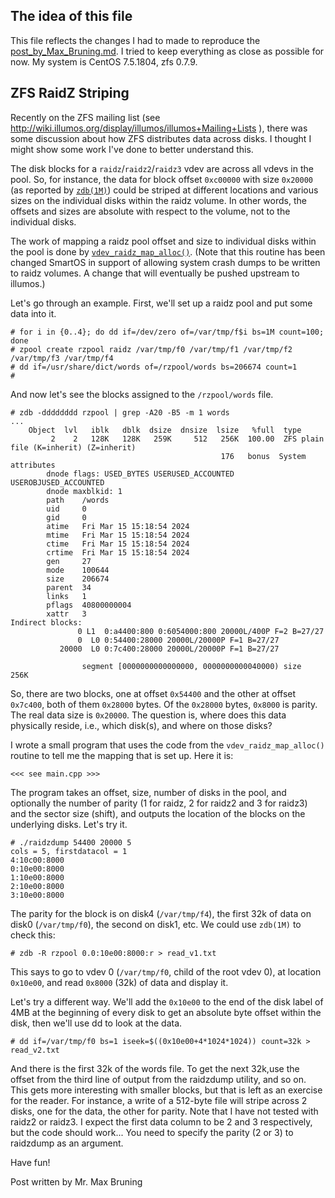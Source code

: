 The idea of this file
---------------------
This file reflects the changes I had to made to reproduce the [post_by_Max_Bruning.md](post_by_Max_Bruning.md).
I tried to keep everything as close as possible for now.
My system is CentOS 7.5.1804, zfs 0.7.9.

ZFS RaidZ Striping
-----------------
Recently on the ZFS mailing list (see http://wiki.illumos.org/display/illumos/illumos+Mailing+Lists ), there was some discussion about how ZFS distributes data across disks. I thought I might show some work I've done to better understand this.

The disk blocks for a `raidz`/`raidz2`/`raidz3` vdev are across all vdevs in the pool. So, for instance, the data for block offset `0xc00000` with size `0x20000` (as reported by [`zdb(1M)`](http://illumos.org/man/1m/zdb)) could be striped at different locations and various sizes on the individual disks within the raidz volume. In other words, the offsets and sizes are absolute with respect to the volume, not to the individual disks.

The work of mapping a raidz pool offset and size to individual disks within the pool is done by [`vdev_raidz_map_alloc()`](http://src.illumos.org/source/xref/illumos-gate/usr/src/uts/common/fs/zfs/vdev_raidz.c#435). (Note that this routine has been changed SmartOS in support of allowing system crash dumps to be written to raidz volumes. A change that will eventually be pushed upstream to illumos.)

Let's go through an example. First, we'll set up a raidz pool and put some data into it.


```
# for i in {0..4}; do dd if=/dev/zero of=/var/tmp/f$i bs=1M count=100; done
# zpool create rzpool raidz /var/tmp/f0 /var/tmp/f1 /var/tmp/f2 /var/tmp/f3 /var/tmp/f4
# dd if=/usr/share/dict/words of=/rzpool/words bs=206674 count=1
#
```
And now let's see the blocks assigned to the `/rzpool/words` file.

```
# zdb -dddddddd rzpool | grep -A20 -B5 -m 1 words
...    
    Object  lvl   iblk   dblk  dsize  dnsize  lsize   %full  type
         2    2   128K   128K   259K     512   256K  100.00  ZFS plain file (K=inherit) (Z=inherit)
                                               176   bonus  System attributes
        dnode flags: USED_BYTES USERUSED_ACCOUNTED USEROBJUSED_ACCOUNTED
        dnode maxblkid: 1
        path    /words
        uid     0
        gid     0
        atime   Fri Mar 15 15:18:54 2024
        mtime   Fri Mar 15 15:18:54 2024
        ctime   Fri Mar 15 15:18:54 2024
        crtime  Fri Mar 15 15:18:54 2024
        gen     27
        mode    100644
        size    206674
        parent  34
        links   1
        pflags  40800000004
        xattr   3
Indirect blocks:
               0 L1  0:a4400:800 0:6054000:800 20000L/400P F=2 B=27/27
               0  L0 0:54400:28000 20000L/20000P F=1 B=27/27
           20000  L0 0:7c400:28000 20000L/20000P F=1 B=27/27

                segment [0000000000000000, 0000000000040000) size  256K

```
So, there are two blocks, one at offset `0x54400` and the other at offset `0x7c400`, both of them `0x28000` bytes. Of the `0x28000` bytes, `0x8000` is parity. The real data size is `0x20000`. The question is, where does this data physically reside, i.e., which disk(s), and where on those disks?

I wrote a small program that uses the code from the `vdev_raidz_map_alloc()` routine to tell me the mapping that is set up. Here it is:

```
<<< see main.cpp >>>
```

The program takes an offset, size, number of disks in the pool, and optionally the number of parity (1 for raidz, 2 for raidz2 and 3 for raidz3) and the sector size (shift), and outputs the location of the blocks on the underlying disks. Let's try it.

```
# ./raidzdump 54400 20000 5
cols = 5, firstdatacol = 1
4:10c00:8000
0:10e00:8000
1:10e00:8000
2:10e00:8000
3:10e00:8000

```
The parity for the block is on disk4 (`/var/tmp/f4`), the first 32k of data on disk0 (`/var/tmp/f0`), the second on disk1, etc. We could use `zdb(1M)` to check this:

```
# zdb -R rzpool 0.0:10e00:8000:r > read_v1.txt
```
This says to go to vdev 0 (`/var/tmp/f0`, child of the root vdev 0), at location `0x10e00`, and read `0x8000` (32k) of data and display it.

Let's try a different way. We'll add the `0x10e00` to the end of the disk label of 4MB at the beginning of every disk to get an absolute byte offset within the disk, then we'll use dd to look at the data.

```
# dd if=/var/tmp/f0 bs=1 iseek=$((0x10e00+4*1024*1024)) count=32k > read_v2.txt
```




And there is the first 32k of the words file. To get the next 32k,use the offset from the third line of output from the raidzdump utility, and so on. This gets more interesting with smaller blocks, but that is left as an exercise for the reader. For instance, a write of a 512-byte file will stripe across 2 disks, one for the data, the other for parity. Note that I have not tested with raidz2 or raidz3. I expect the first data column to be 2 and 3 respectively, but the code should work... You need to specify the parity (2 or 3) to raidzdump as an argument.

Have fun!



Post written by Mr. Max Bruning
